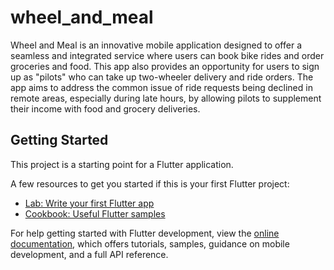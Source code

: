 # wheel_and_meal

Wheel and Meal is an innovative mobile application designed to offer a seamless and integrated service where users can book bike rides and order groceries and food. This app also provides an opportunity for users to sign up as "pilots" who can take up two-wheeler delivery and ride orders. The app aims to address the common issue of ride requests being declined in remote areas, especially during late hours, by allowing pilots to supplement their income with food and grocery deliveries.

## Getting Started

This project is a starting point for a Flutter application.

A few resources to get you started if this is your first Flutter project:

- [Lab: Write your first Flutter app](https://docs.flutter.dev/get-started/codelab)
- [Cookbook: Useful Flutter samples](https://docs.flutter.dev/cookbook)

For help getting started with Flutter development, view the
[online documentation](https://docs.flutter.dev/), which offers tutorials,
samples, guidance on mobile development, and a full API reference.
